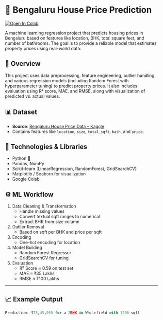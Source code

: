 # 🏡 Bengaluru House Price Prediction
[![Open In Colab](https://colab.research.google.com/assets/colab-badge.svg)](https://colab.research.google.com/github/tanusree03/house_price_prediction/blob/main/house_price_prediction.ipynb)


A machine learning regression project that predicts housing prices in Bengaluru based on features like location, BHK, total square feet, and number of bathrooms. The goal is to provide a reliable model that estimates property prices using real-world data.

## 📌 Overview

This project uses data preprocessing, feature engineering, outlier handling, and various regression models (including Random Forest with hyperparameter tuning) to predict property prices. It also includes evaluation using R² score, MAE, and RMSE, along with visualization of predicted vs. actual values.

## 📊 Dataset

- **Source**: [Bengaluru House Price Data – Kaggle](https://www.kaggle.com/datasets/amitabhajoy/bengaluru-house-price-data?resource=download)
- Contains features like `location`, `size`, `total_sqft`, `bath`, and `price`.

## 🧠 Technologies & Libraries

- Python 🐍
- Pandas, NumPy
- Scikit-learn (LinearRegression, RandomForest, GridSearchCV)
- Matplotlib / Seaborn for visualization
- Google Colab

## ⚙️ ML Workflow

1. Data Cleaning & Transformation
   - Handle missing values
   - Convert textual sqft ranges to numerical
   - Extract BHK from size column
2. Outlier Removal
   - Based on sqft per BHK and price per sqft
3. Encoding
   - One-hot encoding for location
4. Model Building
   - Random Forest Regressor
   - GridSearchCV for tuning
5. Evaluation
   - R² Score ≈ 0.59 on test set
   - MAE ≈ ₹35 Lakhs
   - RMSE ≈ ₹100 Lakhs

---

## 📈 Example Output

```python
Prediction: ₹78,45,000 for a 2BHK in Whitefield with 1200 sqft
